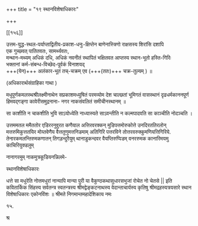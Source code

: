 +++
title = "१९ स्थानविशेषाधिकारः"

+++





[[१५६]]

उत्तम-युद्ध-स्थल-पर्याप्ताद्वितीय-प्रकाश-धनुः-क्षिप्तेन  बाणेनास्त्रिणो राक्षसस्य शिरांसि दशापि  
एक गुच्छवत् पातितवतः, सामर्थ्यवतः,  
मन्थान-मथ्यम् अधिकं दधि, अधिकं नवनीतं स्थापितं भक्षितवत आप्तस्य  स्थान-भूतो हस्ति-गिरिः  
भक्तानां कर्म-संबन्ध-विच्छेद-पूर्वकं विनाशयद्  
+++(येन)+++ अलंकार-भूतं तच्-चक्रम् एव (+++(ततः)+++ चक्र-तुल्यम् ) ॥ 

(अधिकारार्थसंग्राहिका गाथा ) 

मधुपूर्णकमलस्थश्रीलक्ष्मीनाथेन सप्रकाशमध्युषितं परमव्योम देश चाल्छतां भूमिगतं वासस्थानं दृढधर्मकाननपूर्ण हिमवद्गङ्गा कावेरीसमुद्रनाना- नगर नाकसंवलितं समीचीनस्थानम् ॥ 

सा काशीति न चाकशीति भुवि साऽयोध्येति नाध्यास्यते साऽवन्तीति न कल्मपादवति सा काञ्चीति नोदञ्चति । 

उत्तममतल ममैततोर एडिररनुवुरत कणैयाल अत्तिरवरक्कन् मुडिपत्तमोरुकोत्ते उनदिरततिरलोन् मत्तरुमिकुत्ततयिर मोय्तवेणैय वैत्ततुणुमत्तनिडमाम् अतिगिरि पत्तरविने तोत्तरवरुक्कुमणियत्तिगिरिये. तेनारकमलन्तिरुमकणातन् तिगड़न्दुरैयुम् थानाडुकन्दवर वैयप्तिरुप्पिडम् वनररुमक कानारिमयमु काचिरियुक्डलुम् 

नानागरमुम् नाकमुत्रकूडियनन्निलमे- 

स्थानविशेषाधिकारः 

धत्ते सा मधुरेति नोत्तमधुरां नान्यापि मान्या पुरी या वैकुण्ठकथासुधारसभुजां रोचेत नो चेतसे || इति कवितार्किक सिंहस्य सर्वतन्त्र स्वतन्त्रस्य श्रीमद्वेङ्कटनाथस्य वेदान्ताचार्यस्य कृतिषु श्रीमद्रहस्यत्रयसारे स्थान विशेषाधिकारः एकोनविंशः ॥ श्रीमते निगमान्तमहादेशिकाय नमः 

१५. 

श्र 
